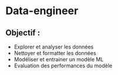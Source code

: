 # Data-engineer

## Objectif : 
  * Explorer et analyser les données
  * Nettoyer et formatter les données
  * Modéliser et entrainer un modèle ML
  * Evaluation des performances du modèle

